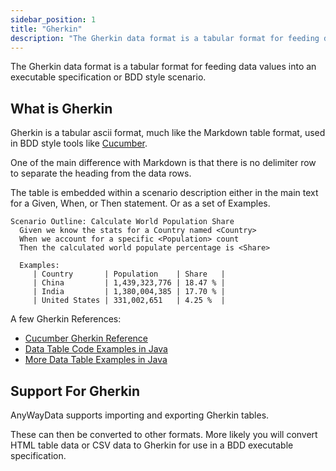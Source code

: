 ```yaml
---
sidebar_position: 1
title: "Gherkin"
description: "The Gherkin data format is a tabular format for feeding data values into an executable specification or BDD style scenario."
---
```


The Gherkin data format is a tabular format for feeding data values into an executable specification or BDD style scenario.

## What is Gherkin

Gherkin is a tabular ascii format, much like the Markdown table format, used in BDD style tools like [Cucumber](https://cucumber.io/).

One of the main difference with Markdown is that there is no delimiter row to separate the heading from the data rows.

The table is embedded within a scenario description either in the main text for a Given, When, or Then statement. Or as a set of Examples.

```
Scenario Outline: Calculate World Population Share
  Given we know the stats for a Country named <Country>
  When we account for a specific <Population> count
  Then the calculated world populate percentage is <Share>

  Examples:
     | Country       | Population    | Share   |
     | China         | 1,439,323,776 | 18.47 % |
     | India         | 1,380,004,385 | 17.70 % |
     | United States | 331,002,651   | 4.25 %  |
```

A few Gherkin References:

- [Cucumber Gherkin Reference](https://cucumber.io/docs/gherkin/reference/)
- [Data Table Code Examples in Java](https://www.tutorialspoint.com/cucumber/cucumber_data_tables.htm)
- [More Data Table Examples in Java](https://www.ontestautomation.com/using-data-tables-in-cucumber-jvm-for-better-readable-specifications/)

## Support For Gherkin

AnyWayData supports importing and exporting Gherkin tables.

These can then be converted to other formats. More likely you will convert HTML table data or CSV data to Gherkin for use in a BDD executable specification.